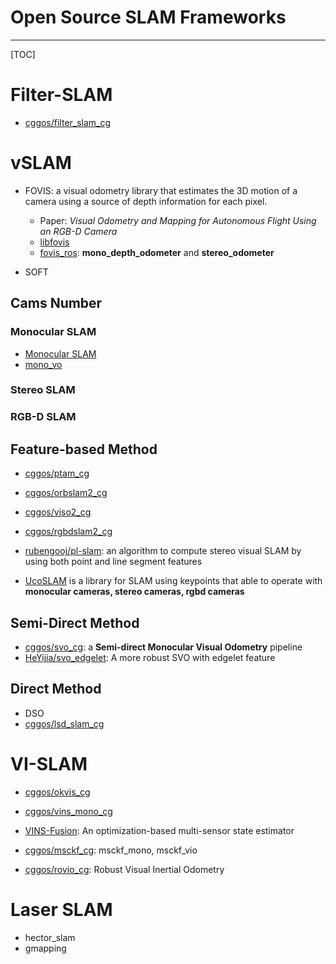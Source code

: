 # Open Source SLAM Frameworks

-----

[TOC]

# Filter-SLAM

* [cggos/filter_slam_cg](https://github.com/cggos/filter_slam_cg)

# vSLAM

* FOVIS: a visual odometry library that estimates the 3D motion of a camera using a source of depth information for each pixel.
  - Paper: *Visual Odometry and Mapping for Autonomous Flight Using an RGB-D Camera*
  - [libfovis](https://fovis.github.io/)
  - [fovis_ros](http://wiki.ros.org/fovis_ros): **mono_depth_odometer** and **stereo_odometer**

* SOFT

## Cams Number

### Monocular SLAM

* [Monocular SLAM](https://www.doc.ic.ac.uk/~ab9515/index.html)
* [mono_vo](https://github.com/cggos/slam_cg/tree/master/mono_vo)

### Stereo SLAM

### RGB-D SLAM

## Feature-based Method

* [cggos/ptam_cg](https://github.com/cggos/ptam_cg)

* [cggos/orbslam2_cg](https://github.com/cggos/orbslam2_cg)

* [cggos/viso2_cg](https://github.com/cggos/viso2_cg)

* [cggos/rgbdslam2_cg](https://github.com/cggos/rgbdslam2_cg)

* [rubengooj/pl-slam](https://github.com/rubengooj/pl-slam): an algorithm to compute stereo visual SLAM by using both point and line segment features

* [UcoSLAM](http://www.uco.es/investiga/grupos/ava/node/62) is a library for SLAM using keypoints that able to operate with **monocular cameras, stereo cameras, rgbd cameras**

## Semi-Direct Method

* [cggos/svo_cg](https://github.com/cggos/svo_cg): a **Semi-direct Monocular Visual Odometry** pipeline
* [HeYijia/svo_edgelet](https://github.com/HeYijia/svo_edgelet): A more robust SVO with edgelet feature

## Direct Method

* DSO
* [cggos/lsd_slam_cg](https://github.com/cggos/lsd_slam_cg)

# VI-SLAM

* [cggos/okvis_cg](https://github.com/cggos/okvis_cg)

* [cggos/vins_mono_cg](https://github.com/cggos/vins_mono_cg)

* [VINS-Fusion](https://github.com/HKUST-Aerial-Robotics/VINS-Fusion): An optimization-based multi-sensor state estimator

* [cggos/msckf_cg](https://github.com/cggos/msckf_cg): msckf_mono, msckf_vio

* [cggos/rovio_cg](https://github.com/cggos/rovio_cg): Robust Visual Inertial Odometry

# Laser SLAM

* hector_slam
* gmapping
